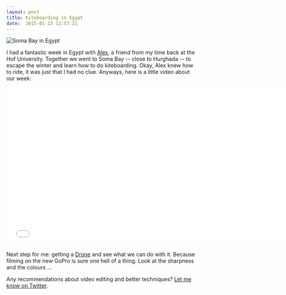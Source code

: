 ```yaml
---
layout: post
title: Kiteboarding in Egypt
date:  2015-01-13 12:57:21
---
```



![Soma Bay in Egypt](https://s3.amazonaws.com/f.cl.ly/items/0E1f3k203S2j0f403r3F/header.jpg)

I had a fantastic week in Egypt with [Alex](https://twitter.com/alexmilde), a friend from my time back at the Hof University. Together we went to Soma Bay -- close to Hurghada -- to escape the winter and learn how to do kiteboarding. Okay, Alex knew how to ride, it was just that I had no clue. Anyways, here is a little video about our week:

<iframe width="740" height="416" src="//www.youtube.com/embed/56BLQPIoV_Y?rel=0&amp;showinfo=0" frameborder="0" allowfullscreen></iframe>

Next step for me: getting a [Drone][drone] and see what we can do with it. Because filming on the new GoPro is sure one hell of a thing. Look at the sharpness and the colours …

Any recommendations about video editing and better techniques? [Let me know on Twitter](https://twitter.com/mikekotsch).

[drone]: http://www.amazon.de/gp/product/B00JAQZ8R0/ref=as_li_tl?ie=UTF8&camp=1638&creative=19454&creativeASIN=B00JAQZ8R0&linkCode=as2&tag=productdistra-21&linkId=KFI6KSCNTC6OX5QS